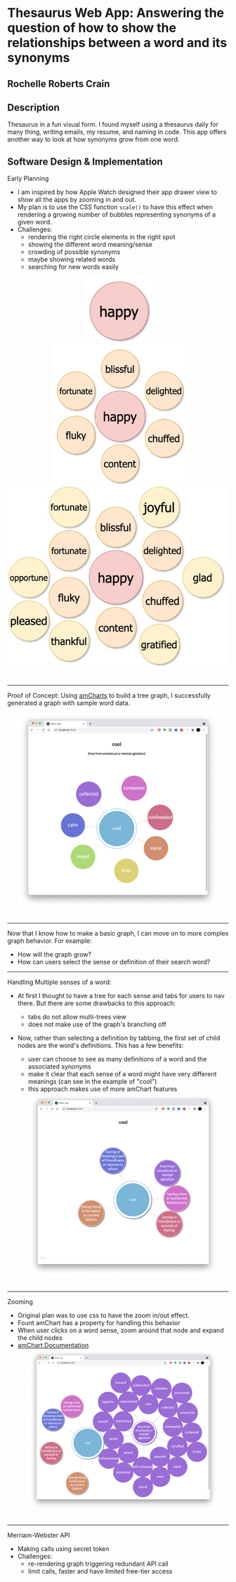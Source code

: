 # Thesaurus Web App: Answering the question of how to show the relationships between a word and its synonyms

## Rochelle Roberts Crain

## Description

Thesaurus in a fun visual form. I found myself using a thesaurus daily for many thing, writing emails, my resume, and naming in code. This app offers another way to look at how synonyms grow from one word.

## Software Design & Implementation

Early Planning

- I am inspired by how Apple Watch designed their app drawer view to show all the apps by zooming in and out.
- My plan is to use the CSS function `scale()` to have this effect when rendering a growing number of bubbles representing synonyms of a given word.
- Challenges:
  - rendering the right circle elements in the right spot
  - showing the different word meaning/sense
  - crowding of possible synonyms
  - maybe showing related words
  - searching for new words easily

<div align="center">

<img src="images/bubbles-init.jpeg" alt="input section" width="30%"/>
<br>
<img src="images/bubbles-one-level.jpeg" alt="output section" width="60%"/>
<br>
<img src="images/bubbles-two-levels.jpeg" alt="output section" width="100%"/>

</div>
<br>

---

Proof of Concept:
Using [amCharts](https://www.amcharts.com/docs/v4/) to build a tree graph, I successfully generated a graph with sample word data.

   <div align="center">
   <img src="images/HomeView1.png" alt="screenshot of a word tree graph" width="90%"/>
    </div>
    <br>

---

Now that I know how to make a basic graph, I can move on to more complex graph behavior. For example:

- How will the graph grow?
- How can users select the sense or definition of their search word?

---

Handling Multiple senses of a word:

- At first I thought to have a tree for each sense and tabs for users to nav there. But there are some drawbacks to this approach:
  - tabs do not allow multi-trees view
  - does not make use of the graph's branching off
- Now, rather than selecting a definition by tabbing, the first set of child nodes are the word's definitions. This has a few benefits:

  - user can choose to see as many definitions of a word and the associated synonyms
  - make it clear that each sense of a word might have very different meanings (can see in the example of "cool")
  - this approach makes use of more amChart features

   <div align="center">
   <img src="images/HomeView2-wrapped-labels.png" alt="screenshot, nodes have wrapped labels" width="90%"/>
    </div>
    <br>

---

Zooming

- Original plan was to use css to have the zoom in/out effect.
- Fount amChart has a property for handling this behavior
- When user clicks on a word sense, zoom around that node and expand the child nodes
- [amChart Documentation](https://www.amcharts.com/docs/v4/chart-types/force-directed/#Zooming)
   <div align="center">
   <img src="images/HomeView3-expanded-sense.png" alt="screenshot, expanded nodes with zoom effect" width="90%"/>
    </div>
    <br>

---

Merriam-Webster API

- Making calls using secret token
- Challenges:
  - re-rendering graph triggering redundant API call
  - limit calls, faster and have limited free-tier access
